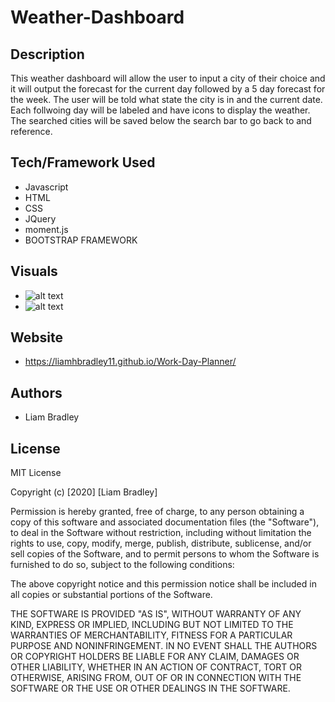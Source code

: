 # Weather-Dashboard

## **Description**

This weather dashboard will allow the user to input a city of their choice and it will output the forecast for the current day followed by a 5 day forecast for the week.  The user will be told what state the city is in and the current date.  Each follwoing day will be labeled and have icons to display the weather.  The searched cities will be saved below the search bar to go back to and reference.

## **Tech/Framework Used**

* Javascript
* HTML
* CSS
* JQuery
* moment.js
* BOOTSTRAP FRAMEWORK

## **Visuals**
* ![alt text](https://i.paste.pics/e07ae3ad544b67985b08a53c9de6ad1b.png)
* ![alt text](https://i.paste.pics/5395d6c3f3a6960f4e069d78198ce867.png)

## **Website**

* https://liamhbradley11.github.io/Work-Day-Planner/

## **Authors**

* Liam Bradley

## **License** 

MIT License

Copyright (c) [2020] [Liam Bradley]

Permission is hereby granted, free of charge, to any person obtaining a copy
of this software and associated documentation files (the "Software"), to deal
in the Software without restriction, including without limitation the rights
to use, copy, modify, merge, publish, distribute, sublicense, and/or sell
copies of the Software, and to permit persons to whom the Software is
furnished to do so, subject to the following conditions:

The above copyright notice and this permission notice shall be included in all
copies or substantial portions of the Software.

THE SOFTWARE IS PROVIDED "AS IS", WITHOUT WARRANTY OF ANY KIND, EXPRESS OR
IMPLIED, INCLUDING BUT NOT LIMITED TO THE WARRANTIES OF MERCHANTABILITY,
FITNESS FOR A PARTICULAR PURPOSE AND NONINFRINGEMENT. IN NO EVENT SHALL THE
AUTHORS OR COPYRIGHT HOLDERS BE LIABLE FOR ANY CLAIM, DAMAGES OR OTHER
LIABILITY, WHETHER IN AN ACTION OF CONTRACT, TORT OR OTHERWISE, ARISING FROM,
OUT OF OR IN CONNECTION WITH THE SOFTWARE OR THE USE OR OTHER DEALINGS IN THE
SOFTWARE.